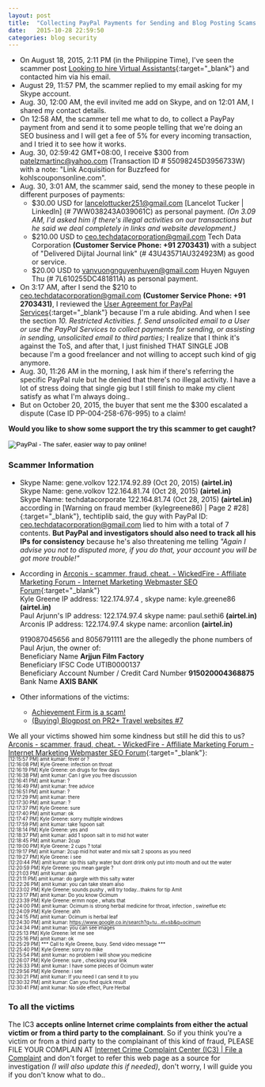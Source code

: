 ```yaml
---
layout: post
title:  "Collecting PayPal Payments for Sending and Blog Posting Scams' Case"
date:   2015-10-28 22:59:50
categories: blog security
---
```

- On August 18, 2015, 2:11 PM (in the Philippine Time), I've seen the scammer post [Looking to hire Virtual Assistants]{:target="_blank"} and contacted him via his email.
- August 29, 11:57 PM, the scammer replied to my email asking for my Skype account.
- Aug. 30, 12:00 AM, the evil invited me add on Skype, and on 12:01 AM, I shared my contact details.
- On 12:58 AM, the scammer tell me what to do, to collect a PayPay payment from and send it to some people telling that we're doing an SEO business and I will get a fee of 5% for every incoming transaction, and I tried it to see how it works.
- Aug. 30, 02:59:42 GMT+08:00, I receive $300 from patelzmartinc@yahoo.com (Transaction ID # 55098245D3956733W) with a note: "Link Acquisition for Buzzfeed for kohlscouponsonline.com".
- Aug. 30, 3:01 AM, the scammer said, send the money to these people in different purposes of payments:
  - $30.00 USD for lancelottucker251@gmail.com [Lancelot Tucker \| LinkedIn] (# 7WW038243A039061C) as personal payment. *(On 3.09 AM, I'd asked him if there's illegal activities on our transactions but he said we deal completely in links and website development.)*
  - $210.00 USD to ceo.techdatacorporation@gmail.com Tech Data Corporation **(Customer Service Phone: +91 2703431)** with a subject of "Delivered Dijital Journal link" (# 43U43571AU324923M) as good or service.
  - $20.00 USD to vanvuongnguyenhuyen@gmail.com Huyen Nguyen Thu (# 7L610255DC481811A) as personal payment.
- On 3:17 AM, after I send the $210 to ceo.techdatacorporation@gmail.com **(Customer Service Phone: +91 2703431)**, I reviewed the [User Agreement for PayPal Services]{:target="_blank"} because I'm a rule abiding. And when I see the section *10. Restricted Activities. f. Send unsolicited email to a User or use the PayPal Services to collect payments for sending, or assisting in sending, unsolicited email to third parties;* I realize that I think it's against the ToS, and after that, I just finished THAT SINGLE JOB because I'm a good freelancer and not willing to accept such kind of gig anymore.
- Aug. 30, 11:26 AM in the morning, I ask him if there's referring the specific PayPal rule but he denied that there's no illegal activity. I have a lot of stress doing that single gig but I still finish to make my client satisfy as what I'm always doing..
- But on October 20, 2015, the buyer that sent me the $300 escalated a dispute (Case ID PP-004-258-676-995) to a claim!

**Would you like to show some support the try this scammer to get caught?**

<form action="https://www.paypal.com/cgi-bin/webscr" method="post" target="_top">
<input type="hidden" name="cmd" value="_s-xclick">
<input type="hidden" name="hosted_button_id" value="5JLSMKZXTVJWQ">
<input type="image" src="https://www.paypalobjects.com/en_US/i/btn/btn_donateCC_LG.gif" border="0" name="submit" alt="PayPal - The safer, easier way to pay online!">
<img alt="" border="0" src="https://www.paypalobjects.com/en_US/i/scr/pixel.gif" width="1" height="1">
</form>


### Scammer Information
- Skype Name: gene.volkov 122.174.92.89 (Oct 20, 2015) **(airtel.in)**  
  Skype Name: gene.volkov 122.164.81.74 (Oct 28, 2015) **(airtel.in)**  
  Skype Name: techdatacorporate 122.164.81.74 (Oct 28, 2015) **(airtel.in)** according in [Warning on fraud member (kylegreene86) \| Page 2 #28]{:target="_blank"}, techtiplib said, the guy with PayPal ID: ceo.techdatacorporation@gmail.com lied to him with a total of 7 contents. **But PayPal and investigators should also need to track all his IPs for consistency** because he's also threatening me telling *"Again I advise you not to disputed more, if you do that, your account you will be got more trouble!"*
- According in [Arconis - scammer, fraud, cheat. - WickedFire - Affiliate Marketing Forum - Internet Marketing Webmaster SEO Forum]{:target="_blank"}  
  Kyle Greene IP address: 122.174.97.4 , skype name: kyle.greene86 **(airtel.in)**  
  Paul Arjunn's IP address: 122.174.97.4 skype name: paul.sethi6 **(airtel.in)**  
  Arconis IP address: 122.174.97.4 skype name: arconlion **(airtel.in)**  

  919087045656 and 8056791111 are the allegedly the phone numbers of Paul Arjun, the owner of:  
  Beneficiary Name **Arjjun Film Factory**  
  Beneficiary IFSC Code UTIB0000137  
  Beneficiary Account Number / Credit Card Number **915020004368875**  
  Bank Name **AXIS BANK**
- Other informations of the victims:  
  * [Achievement Firm is a scam!]  
  * [(Buying) Blogpost on PR2+ Travel websites #7]

We all your victims showed him some kindness but still he did this to us? [Arconis - scammer, fraud, cheat. - WickedFire - Affiliate Marketing Forum - Internet Marketing Webmaster SEO Forum]{:target="_blank"}:  
	<sub><sup>[12:15:57 PM] amit kumar: fever or ?  
	[12:16:08 PM] Kyle Greene: infection on throat  
	[12:16:19 PM] Kyle Greene: on drugs for few days  
	[12:16:38 PM] amit kumar: Can I give you free discussion  
	[12:16:41 PM] amit kumar: ?  
	[12:16:49 PM] amit kumar: free advice  
	[12:16:51 PM] amit kumar: ?  
	[12:17:29 PM] amit kumar: there  
	[12:17:30 PM] amit kumar: ?  
	[12:17:37 PM] Kyle Greene: sure  
	[12:17:40 PM] amit kumar: ok  
	[12:17:47 PM] Kyle Greene: sorry multiple windows  
	[12:17:59 PM] amit kumar: take 1spoon salt  
	[12:18:14 PM] Kyle Greene: yes and  
	[12:18:37 PM] amit kumar: add 1 spoon salt in to mid hot water  
	[12:18:45 PM] amit kumar: 2cup  
	[12:19:00 PM] Kyle Greene: 2 cups ? total  
	[12:19:17 PM] amit kumar: 2cup mid hot water and mix salt 2 spoons as you need  
	[12:19:27 PM] Kyle Greene: i see  
	[12:20:44 PM] amit kumar: sip this salty water but dont drink only put into mouth and out the water  
	[12:20:59 PM] Kyle Greene: you mean gargle ?  
	[12:21:03 PM] amit kumar: aah  
	[12:21:11 PM] amit kumar: do gargle with this salty water  
	[12:22:26 PM] amit kumar: you can take steam also  
	[12:23:02 PM] Kyle Greene: sounds pushy , will try today...thakns for tip Amit  
	[12:23:17 PM] amit kumar: Do you know Ocimum  
	[12:23:39 PM] Kyle Greene: ermm nope , whats that  
	[12:24:00 PM] amit kumar: Ocimum is strong herbal medicine for throat, infection , swineflue etc  
	[12:24:09 PM] Kyle Greene: ahh  
	[12:24:15 PM] amit kumar: Ocimum is herbal leaf  
	[12:24:30 PM] amit kumar: https://www.google.co.in/search?q=tu...el=sb&q=ocimum  
	[12:24:34 PM] amit kumar: you can see images  
	[12:25:13 PM] Kyle Greene: let me see  
	[12:25:16 PM] amit kumar: ok  
	[12:25:29 PM] *** Call to Kyle Greene, busy. Send video message ***  
	[12:25:40 PM] Kyle Greene: sorry no mike  
	[12:25:54 PM] amit kumar: no problem I will show you medicine  
	[12:26:07 PM] Kyle Greene: sure , checking your link  
	[12:26:33 PM] amit kumar: I have some pieces of Ocimum water  
	[12:29:56 PM] Kyle Greene: i see  
	[12:30:21 PM] amit kumar: If you need I can send it to you  
	[12:30:32 PM] amit kumar: Can you find quick result  
	[12:30:41 PM] amit kumar: No side effect, Pure Herbal</sup></sub>


### To all the victims
The IC3 **accepts online Internet crime complaints from either the actual victim or from a third party to the complainant**. So if you think you're a victim or from a third party to the complainant of this kind of fraud, PLEASE FILE YOUR COMPLAIN AT [Internet Crime Complaint Center (IC3) | File a Complaint] and don't forget to refer this web page as a source for investigation *(I will also update this if needed)*, don't worry, I will guide you if you don't know what to do..


[Looking to hire Virtual Assistants]: https://www.warriorforum.com/wanted-members-looking-hire-you/1099148-looking-hire-virtual-assistants.html#post10344105
[Lancelot Tucker | LinkedIn]: https://jm.linkedin.com/pub/lancelot-tucker/29/49/661
[User Agreement for PayPal Services]: https://www.paypal.com/ph/webapps/mpp/ua/useragreement-full
[Warning on fraud member (kylegreene86) | Page 2 #28]: https://forums.digitalpoint.com/threads/warning-on-fraud-member-kylegreene86.2728730/page-2#post-19244706
[Achievement Firm is a scam!]: https://forums.digitalpoint.com/threads/achievement-firm-is-a-scam.2748764/
[(Buying) Blogpost on PR2+ Travel websites #7]: http://www.warriorforum.com/reciprocal-links/947544-buying-blogpost-pr2-travel-websites.html#post9934406
[Arconis - scammer, fraud, cheat. - WickedFire - Affiliate Marketing Forum - Internet Marketing Webmaster SEO Forum]: http://www.wickedfire.com/shooting-the-shit/183391-arconis-scammer-fraud-cheat.html
[Internet Crime Complaint Center (IC3) | File a Complaint]: http://www.ic3.gov/complaint/default.aspx
